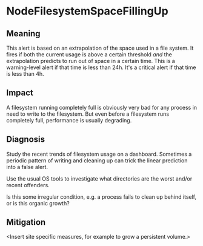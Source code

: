 # NodeFilesystemSpaceFillingUp

## Meaning

This alert is based on an extrapolation of the space used in a file system. It
fires if both the current usage is above a certain threshold _and_ the
extrapolation predicts to run out of space in a certain time. This is a
warning-level alert if that time is less than 24h. It's a critical alert if that
time is less than 4h.

## Impact

A filesystem running completely full is obviously very bad for any process in
need to write to the filesystem. But even before a filesystem runs completely
full, performance is usually degrading.

## Diagnosis

Study the recent trends of filesystem usage on a dashboard. Sometimes a periodic
pattern of writing and cleaning up can trick the linear prediction into a false
alert.

Use the usual OS tools to investigate what directories are the worst and/or
recent offenders.

Is this some irregular condition, e.g. a process fails to clean up behind
itself, or is this organic growth?

## Mitigation

<Insert site specific measures, for example to grow a persistent volume.>
